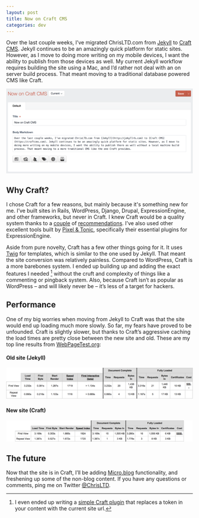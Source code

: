 ```yaml
---
layout: post
title: Now on Craft CMS
categories: dev
---
```

Over the last couple weeks, I’ve migrated ChrisLTD.com from [Jekyll](http://jekyllrb.com) to [Craft CMS](https://craftcms.com). Jekyll continues to be an amazingly quick platform for static sites. However, as I move to doing more writing on my mobile devices, I want the ability to publish from those devices as well. My current Jekyll workflow requires building the site using a Mac, and I’d rather not deal with an on server build process. That meant moving to a traditional database powered CMS like Craft.

![Craft CMS in action](/blog/images/2017/06/craft-cms-in-progress.png)

## Why Craft?

I chose Craft for a few reasons, but mainly because it's something new for me. I’ve built sites in Rails, WordPress, Django, Drupal, ExpressionEngine, and other frameworks, but never in Craft. I knew Craft would be a quality system thanks to a [couple](https://twitter.com/sprockethouse) of [recommendations](https://twitter.com/ow). I’ve also used other excellent tools built by [Pixel & Tonic](https://pixelandtonic.com), specifically their essential plugins for ExpressionEngine.

Aside from pure novelty, Craft has a few other things going for it. It uses [Twig](https://twig.sensiolabs.org) for templates, which is similar to the one used by Jekyll. That meant the site conversion was relatively painless. Compared to WordPress, Craft is a more barebones system. I ended up building up and adding the exact features I needed [^plugin] without the cruft and complexity of things like a commenting or pingback system. Also, because Craft isn’t as popular as WordPress – and will likely never be – it’s less of a target for hackers.

## Performance

One of my big worries when moving from Jekyll to Craft was that the site would end up loading much more slowly. So far, my fears have proved to be unfounded. Craft is slightly slower, but thanks to Craft’s aggressive caching the load times are pretty close between the new site and old. These are my top line results from [WebPageTest.org](https://www.webpagetest.org):

#### Old site (Jekyll)

![Site speed results: Jekyll](/blog/images/2017/06/jekyll-site-speed.png)

#### New site (Craft)

![Site speed results: Craft](/blog/images/2017/06/craft-site-speed.png)

## The future

Now that the site is in Craft, I’ll be adding [Micro.blog](https://micro.blog) functionality, and freshening up some of the non-blog content. If you have any questions or comments, ping me on Twitter [@ChrisLTD](https://twitter.com/chrisltd).

[^plugin]: I even ended up writing a [simple Craft plugin](https://github.com/ChrisLTD/craft-getinfofilter) that replaces a token in your content with the current site url.